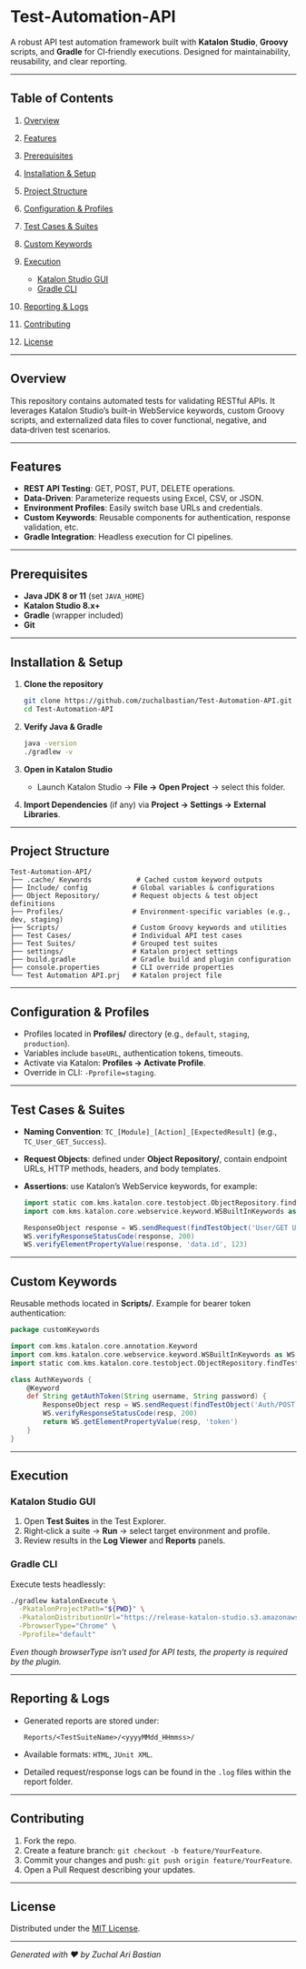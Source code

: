 # Test‑Automation‑API

A robust API test automation framework built with **Katalon Studio**, **Groovy** scripts, and **Gradle** for CI‑friendly executions. Designed for maintainability, reusability, and clear reporting.

---

## Table of Contents

1. [Overview](#overview)
2. [Features](#features)
3. [Prerequisites](#prerequisites)
4. [Installation & Setup](#installation--setup)
5. [Project Structure](#project-structure)
6. [Configuration & Profiles](#configuration--profiles)
7. [Test Cases & Suites](#test-cases--suites)
8. [Custom Keywords](#custom-keywords)
9. [Execution](#execution)

   * [Katalon Studio GUI](#katalon-studio-gui)
   * [Gradle CLI](#gradle-cli)
10. [Reporting & Logs](#reporting--logs)
11. [Contributing](#contributing)
12. [License](#license)

---

## Overview

This repository contains automated tests for validating RESTful APIs. It leverages Katalon Studio’s built‑in WebService keywords, custom Groovy scripts, and externalized data files to cover functional, negative, and data‑driven test scenarios.

---

## Features

* **REST API Testing**: GET, POST, PUT, DELETE operations.
* **Data‑Driven**: Parameterize requests using Excel, CSV, or JSON.
* **Environment Profiles**: Easily switch base URLs and credentials.
* **Custom Keywords**: Reusable components for authentication, response validation, etc.
* **Gradle Integration**: Headless execution for CI pipelines.

---

## Prerequisites

* **Java JDK 8 or 11** (set `JAVA_HOME`)
* **Katalon Studio 8.x+**
* **Gradle** (wrapper included)
* **Git**

---

## Installation & Setup

1. **Clone the repository**

   ```bash
   git clone https://github.com/zuchalbastian/Test-Automation-API.git
   cd Test-Automation-API
   ```
2. **Verify Java & Gradle**

   ```bash
   java -version
   ./gradlew -v
   ```
3. **Open in Katalon Studio**

   * Launch Katalon Studio → **File → Open Project** → select this folder.
4. **Import Dependencies** (if any) via **Project → Settings → External Libraries**.

---

## Project Structure

```plaintext
Test-Automation-API/
├── .cache/ Keywords           # Cached custom keyword outputs
├── Include/ config           # Global variables & configurations
├── Object Repository/        # Request objects & test object definitions
├── Profiles/                 # Environment-specific variables (e.g., dev, staging)
├── Scripts/                  # Custom Groovy keywords and utilities
├── Test Cases/               # Individual API test cases
├── Test Suites/              # Grouped test suites
├── settings/                 # Katalon project settings
├── build.gradle              # Gradle build and plugin configuration
├── console.properties        # CLI override properties
└── Test Automation API.prj   # Katalon project file
```

---

## Configuration & Profiles

* Profiles located in **Profiles/** directory (e.g., `default`, `staging`, `production`).
* Variables include `baseURL`, authentication tokens, timeouts.
* Activate via Katalon: **Profiles → Activate Profile**.
* Override in CLI: `-Pprofile=staging`.

---

## Test Cases & Suites

* **Naming Convention**: `TC_[Module]_[Action]_[ExpectedResult]` (e.g., `TC_User_GET_Success`).
* **Request Objects**: defined under **Object Repository/**, contain endpoint URLs, HTTP methods, headers, and body templates.
* **Assertions**: use Katalon’s WebService keywords, for example:

  ```groovy
  import static com.kms.katalon.core.testobject.ObjectRepository.findTestObject
  import com.kms.katalon.core.webservice.keyword.WSBuiltInKeywords as WS

  ResponseObject response = WS.sendRequest(findTestObject('User/GET User by ID', [('userId') : 123]))
  WS.verifyResponseStatusCode(response, 200)
  WS.verifyElementPropertyValue(response, 'data.id', 123)
  ```

---

## Custom Keywords

Reusable methods located in **Scripts/**. Example for bearer token authentication:

```groovy
package customKeywords

import com.kms.katalon.core.annotation.Keyword
import com.kms.katalon.core.webservice.keyword.WSBuiltInKeywords as WS
import static com.kms.katalon.core.testobject.ObjectRepository.findTestObject

class AuthKeywords {
    @Keyword
    def String getAuthToken(String username, String password) {
        ResponseObject resp = WS.sendRequest(findTestObject('Auth/POST Login', [('user') : username, ('pass') : password]))
        WS.verifyResponseStatusCode(resp, 200)
        return WS.getElementPropertyValue(resp, 'token')
    }
}
```

---

## Execution

### Katalon Studio GUI

1. Open **Test Suites** in the Test Explorer.
2. Right‑click a suite → **Run** → select target environment and profile.
3. Review results in the **Log Viewer** and **Reports** panels.

### Gradle CLI

Execute tests headlessly:

```bash
./gradlew katalonExecute \
  -PkatalonProjectPath="${PWD}" \
  -PkatalonDistributionUrl="https://release-katalon-studio.s3.amazonaws.com/Katalon_Studio_8.3.0/Katalon_Studio_8.3.0.zip" \
  -PbrowserType="Chrome" \
  -Pprofile="default"
```

*Even though browserType isn’t used for API tests, the property is required by the plugin.*

---

## Reporting & Logs

* Generated reports are stored under:

  ```
  Reports/<TestSuiteName>/<yyyyMMdd_HHmmss>/
  ```
* Available formats: `HTML`, `JUnit XML`.
* Detailed request/response logs can be found in the `.log` files within the report folder.

---

## Contributing

1. Fork the repo.
2. Create a feature branch: `git checkout -b feature/YourFeature`.
3. Commit your changes and push: `git push origin feature/YourFeature`.
4. Open a Pull Request describing your updates.

---

## License

Distributed under the [MIT License](LICENSE).

---

*Generated with ❤️ by Zuchal Ari Bastian*
